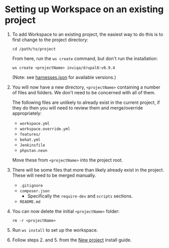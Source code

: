 # Setting up Workspace on an existing project

1. To add Workspace to an existing project, the easiest way to do this is to first change to the project directory:
    ```
    cd /path/to/project
    ```
    From here, run the `ws create` command, but don't run the installation:
    ```
    ws create <projectName> inviqa/drupal8:v0.9.4
    ```
    (Note: see [harnesses.json] for available versions.)

2. You will now have a new directory, `<projectName>` containing a number of files and folders. We don't need to be concerned with all of them.

    The following files are unlikely to already exist in the current project, if they do then you will need to review them and merge/override appropriately:
    * `workspace.yml`
    * `workspace.override.yml`
    * `features/`
    * `behat.yml`
    * `Jenkinsfile`
    * `phpstan.neon`

    Move these from `<projectName>` into the project root.

3. There will be some files that more than likely already exist in the project. These will need to be merged manually.
    * `.gitignore`
    * `composer.json`
        * Specifically the `require-dev` and `scripts` sections.
    * `README.md`

4. You can now delete the initial `<projectName>` folder:
    ```
    rm -r <projectName>
    ```

5. Run `ws install` to set up the workspace.

6. Follow steps 2. and 5. from the [New project] install guide.

[harnesses.json]: https://my127.io/workspace/harnesses.json
[New project]: new-project.md
